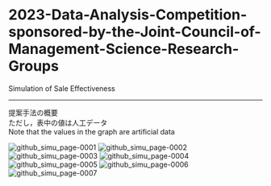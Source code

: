 # 2023-Data-Analysis-Competition-sponsored-by-the-Joint-Council-of-Management-Science-Research-Groups
Simulation of Sale Effectiveness

***
提案手法の概要  
ただし，表中の値は人工データ  
Note that the values in the graph are artificial data

![github_simu_page-0001](https://github.com/Keybo2066/2023-Data-Analysis-Competition-sponsored-by-the-Joint-Council-of-Management-Science-Research-Groups/assets/110601821/32eab3c6-da76-4f4e-9095-28e1d6b7fd1c)
![github_simu_page-0002](https://github.com/Keybo2066/2023-Data-Analysis-Competition-sponsored-by-the-Joint-Council-of-Management-Science-Research-Groups/assets/110601821/e0305c4c-45da-48c0-9085-af9ce52f32d7)
![github_simu_page-0003](https://github.com/Keybo2066/2023-Data-Analysis-Competition-sponsored-by-the-Joint-Council-of-Management-Science-Research-Groups/assets/110601821/b9e8dae6-81f7-418a-afcb-853e6f7691f2)
![github_simu_page-0004](https://github.com/Keybo2066/2023-Data-Analysis-Competition-sponsored-by-the-Joint-Council-of-Management-Science-Research-Groups/assets/110601821/6f0ea935-9a06-43e4-bd12-f11b316ff87f)
![github_simu_page-0005](https://github.com/Keybo2066/2023-Data-Analysis-Competition-sponsored-by-the-Joint-Council-of-Management-Science-Research-Groups/assets/110601821/af7e979d-08ff-48c3-bafe-a7bfa6b89965)
![github_simu_page-0006](https://github.com/Keybo2066/2023-Data-Analysis-Competition-sponsored-by-the-Joint-Council-of-Management-Science-Research-Groups/assets/110601821/37dd8eaf-605e-47d6-866b-282f6f6ee678)
![github_simu_page-0007](https://github.com/Keybo2066/2023-Data-Analysis-Competition-sponsored-by-the-Joint-Council-of-Management-Science-Research-Groups/assets/110601821/75346212-460a-4fd3-aab0-741e7da9ede8)

